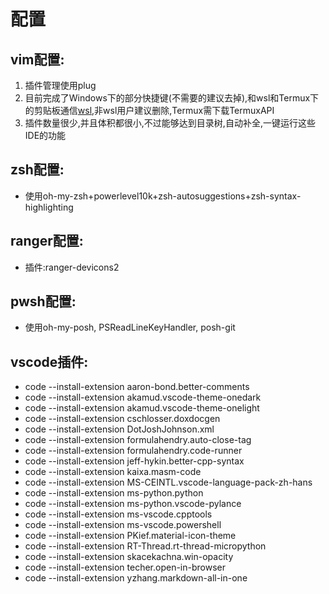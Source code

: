 # 配置
## vim配置:  
1. 插件管理使用plug
2. 目前完成了Windows下的部分快捷键(不需要的建议去掉),和wsl和Termux下的剪贴板通信[wsl](https://github.com/equalsraf/win32yank),非wsl用户建议删除,Termux需下载TermuxAPI
3. 插件数量很少,并且体积都很小,不过能够达到目录树,自动补全,一键运行这些IDE的功能

## zsh配置:  
- 使用oh-my-zsh+powerlevel10k+zsh-autosuggestions+zsh-syntax-highlighting  

## ranger配置:  
- 插件:ranger-devicons2  

## pwsh配置:
- 使用oh-my-posh, PSReadLineKeyHandler, posh-git  

## vscode插件:
- code --install-extension aaron-bond.better-comments
- code --install-extension akamud.vscode-theme-onedark
- code --install-extension akamud.vscode-theme-onelight
- code --install-extension cschlosser.doxdocgen
- code --install-extension DotJoshJohnson.xml
- code --install-extension formulahendry.auto-close-tag
- code --install-extension formulahendry.code-runner
- code --install-extension jeff-hykin.better-cpp-syntax
- code --install-extension kaixa.masm-code
- code --install-extension MS-CEINTL.vscode-language-pack-zh-hans
- code --install-extension ms-python.python
- code --install-extension ms-python.vscode-pylance
- code --install-extension ms-vscode.cpptools
- code --install-extension ms-vscode.powershell
- code --install-extension PKief.material-icon-theme
- code --install-extension RT-Thread.rt-thread-micropython
- code --install-extension skacekachna.win-opacity
- code --install-extension techer.open-in-browser
- code --install-extension yzhang.markdown-all-in-one
